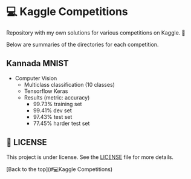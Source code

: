 # 💻 Kaggle Competitions

Repository with my own solutions for various competitions on Kaggle. 🚀

Below are summaries of the directories for each competition.

## Kannada MNIST

* Computer Vision
	* Multiclass classification (10 classes)
	* Tensorflow Keras
	* Results (metric: accuracy)
		* 99.73% training set
		* 99.41% dev set
		* 97.43% test set
		* 77.45% harder test set

## 📝 LICENSE

This project is under license. See the [LICENSE](LICENSE) file for more details.

[Back to the top](#💻Kaggle Competitions)<br>
